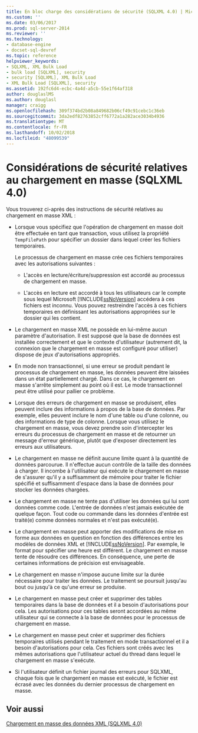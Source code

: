 ```yaml
---
title: En bloc charge des considérations de sécurité (SQLXML 4.0) | Microsoft Docs
ms.custom: ''
ms.date: 03/06/2017
ms.prod: sql-server-2014
ms.reviewer: ''
ms.technology:
- database-engine
- docset-sql-devref
ms.topic: reference
helpviewer_keywords:
- SQLXML, XML Bulk Load
- bulk load [SQLXML], security
- security [SQLXML], XML Bulk Load
- XML Bulk Load [SQLXML], security
ms.assetid: 192fc6d4-ecbc-4a4d-a5cb-55e1f64af318
author: douglaslMS
ms.author: douglasl
manager: craigg
ms.openlocfilehash: 309f374bd2b08a849682b06cf49c91cebc1c36eb
ms.sourcegitcommit: 3da2edf82763852cff6772a1a282ace3034b4936
ms.translationtype: MT
ms.contentlocale: fr-FR
ms.lasthandoff: 10/02/2018
ms.locfileid: "48099539"
---
```

# <a name="bulk-load-security-considerations-sqlxml-40"></a>Considérations de sécurité relatives au chargement en masse (SQLXML 4.0)
  Vous trouverez ci-après des instructions de sécurité relatives au chargement en masse XML :  
  
-   Lorsque vous spécifiez que l'opération de chargement en masse doit être effectuée en tant que transaction, vous utilisez la propriété `TempFilePath` pour spécifier un dossier dans lequel créer les fichiers temporaires.  
  
     Le processus de chargement en masse crée ces fichiers temporaires avec les autorisations suivantes :  
  
    -   L'accès en lecture/écriture/suppression est accordé au processus de chargement en masse.  
  
    -   L'accès en lecture est accordé à tous les utilisateurs car le compte sous lequel Microsoft [!INCLUDE[ssNoVersion](../../../includes/ssnoversion-md.md)] accédera à ces fichiers est inconnu. Vous pouvez restreindre l'accès à ces fichiers temporaires en définissant les autorisations appropriées sur le dossier qui les contient.  
  
-   Le chargement en masse XML ne possède en lui-même aucun paramètre d'autorisation. Il est supposé que la base de données est installée correctement et que le contexte d'utilisateur (autrement dit, la connexion que le chargement en masse est configuré pour utiliser) dispose de jeux d'autorisations appropriés.  
  
-   En mode non transactionnel, si une erreur se produit pendant le processus de chargement en masse, les données peuvent être laissées dans un état partiellement chargé. Dans ce cas, le chargement en masse s'arrête simplement au point où il est. Le mode transactionnel peut être utilisé pour pallier ce problème.  
  
-   Lorsque des erreurs de chargement en masse se produisent, elles peuvent inclure des informations à propos de la base de données. Par exemple, elles peuvent inclure le nom d'une table ou d'une colonne, ou des informations de type de colonne. Lorsque vous utilisez le chargement en masse, vous devez prendre soin d'intercepter les erreurs du processus de chargement en masse et de retourner un message d'erreur générique, plutôt que d'exposer directement les erreurs aux utilisateurs.  
  
-   Le chargement en masse ne définit aucune limite quant à la quantité de données parcourue. Il n'effectue aucun contrôle de la taille des données à charger. Il incombe à l'utilisateur qui exécute le chargement en masse de s'assurer qu'il y a suffisamment de mémoire pour traiter le fichier spécifié et suffisamment d'espace dans la base de données pour stocker les données chargées.  
  
-   Le chargement en masse ne tente pas d'utiliser les données qui lui sont données comme code. L'entrée de données n'est jamais exécutée de quelque façon. Tout code ou commande dans les données d'entrée est traité(e) comme données normales et n'est pas exécuté(e).  
  
-   Le chargement en masse peut apporter des modifications de mise en forme aux données en question en fonction des différences entre les modèles de données XML et [!INCLUDE[ssNoVersion](../../../includes/ssnoversion-md.md)]. Par exemple, le format pour spécifier une heure est différent. Le chargement en masse tente de résoudre ces différences. En conséquence, une perte de certaines informations de précision est envisageable.  
  
-   Le chargement en masse n'impose aucune limite sur la durée nécessaire pour traiter les données. Le traitement se poursuit jusqu'au bout ou jusqu'à ce qu'une erreur se produise.  
  
-   Le chargement en masse peut créer et supprimer des tables temporaires dans la base de données et il a besoin d'autorisations pour cela. Les autorisations pour ces tables seront accordées au même utilisateur qui se connecte à la base de données pour le processus de chargement en masse.  
  
-   Le chargement en masse peut créer et supprimer des fichiers temporaires utilisés pendant le traitement en mode transactionnel et il a besoin d'autorisations pour cela. Ces fichiers sont créés avec les mêmes autorisations que l'utilisateur actuel du thread dans lequel le chargement en masse s'exécute.  
  
-   Si l'utilisateur définit un fichier journal des erreurs pour SQLXML, chaque fois que le chargement en masse est exécuté, le fichier est écrasé avec les données du dernier processus de chargement en masse.  
  
## <a name="see-also"></a>Voir aussi  
 [Chargement en masse des données XML &#40;SQLXML 4.0&#41;](../bulk-load-xml/performing-bulk-load-of-xml-data-sqlxml-4-0.md)  
  
  
